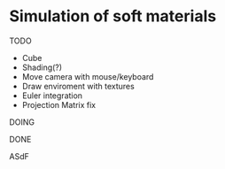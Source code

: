 # Simulation of soft materials

TODO
- Cube
- Shading(?)
- Move camera with mouse/keyboard
- Draw enviroment with textures
- Euler integration
- Projection Matrix fix

DOING

DONE

ASdF